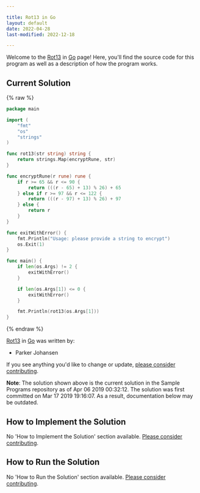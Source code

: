 ```yaml
---

title: Rot13 in Go
layout: default
date: 2022-04-28
last-modified: 2022-12-18

---
```


Welcome to the [Rot13](https://sampleprograms.io/projects/rot13) in [Go](https://sampleprograms.io/languages/go) page! Here, you'll find the source code for this program as well as a description of how the program works.

## Current Solution

{% raw %}

```go
package main

import (
	"fmt"
	"os"
	"strings"
)

func rot13(str string) string {
	return strings.Map(encryptRune, str)
}

func encryptRune(r rune) rune {
	if r >= 65 && r <= 90 {
		return (((r - 65) + 13) % 26) + 65
	} else if r >= 97 && r <= 122 {
		return (((r - 97) + 13) % 26) + 97
	} else {
		return r
	}
}

func exitWithError() {
	fmt.Println("Usage: please provide a string to encrypt")
	os.Exit(1)
}

func main() {
	if len(os.Args) != 2 {
		exitWithError()
	}

	if len(os.Args[1]) <= 0 {
	    exitWithError()
	}

	fmt.Println(rot13(os.Args[1]))
}
```

{% endraw %}

[Rot13](https://sampleprograms.io/projects/rot13) in [Go](https://sampleprograms.io/languages/go) was written by:

- Parker Johansen

If you see anything you'd like to change or update, [please consider contributing](https://github.com/TheRenegadeCoder/sample-programs).

**Note**: The solution shown above is the current solution in the Sample Programs repository as of Apr 06 2019 00:32:12. The solution was first committed on Mar 17 2019 19:16:07. As a result, documentation below may be outdated.

## How to Implement the Solution

No 'How to Implement the Solution' section available. [Please consider contributing](https://github.com/TheRenegadeCoder/sample-programs-website).

## How to Run the Solution

No 'How to Run the Solution' section available. [Please consider contributing](https://github.com/TheRenegadeCoder/sample-programs-website).